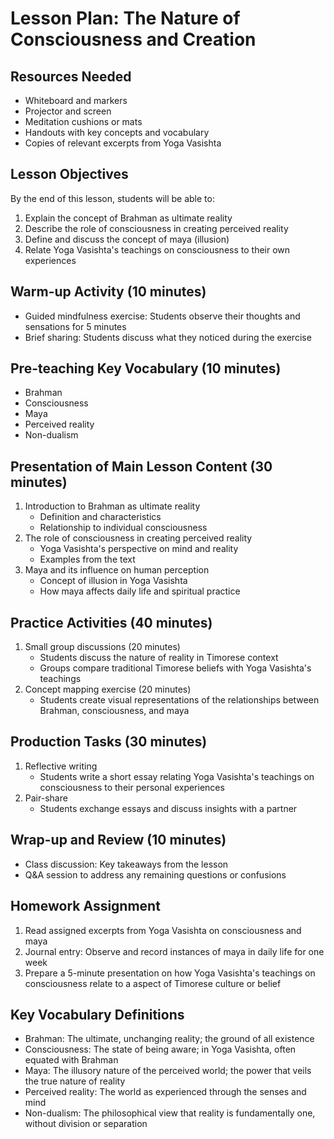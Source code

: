 # Lesson Plan: The Nature of Consciousness and Creation

## Resources Needed
- Whiteboard and markers
- Projector and screen
- Meditation cushions or mats
- Handouts with key concepts and vocabulary
- Copies of relevant excerpts from Yoga Vasishta

## Lesson Objectives
By the end of this lesson, students will be able to:
1. Explain the concept of Brahman as ultimate reality
2. Describe the role of consciousness in creating perceived reality
3. Define and discuss the concept of maya (illusion)
4. Relate Yoga Vasishta's teachings on consciousness to their own experiences

## Warm-up Activity (10 minutes)
- Guided mindfulness exercise: Students observe their thoughts and sensations for 5 minutes
- Brief sharing: Students discuss what they noticed during the exercise

## Pre-teaching Key Vocabulary (10 minutes)
- Brahman
- Consciousness
- Maya
- Perceived reality
- Non-dualism

## Presentation of Main Lesson Content (30 minutes)
1. Introduction to Brahman as ultimate reality
   - Definition and characteristics
   - Relationship to individual consciousness
2. The role of consciousness in creating perceived reality
   - Yoga Vasishta's perspective on mind and reality
   - Examples from the text
3. Maya and its influence on human perception
   - Concept of illusion in Yoga Vasishta
   - How maya affects daily life and spiritual practice

## Practice Activities (40 minutes)
1. Small group discussions (20 minutes)
   - Students discuss the nature of reality in Timorese context
   - Groups compare traditional Timorese beliefs with Yoga Vasishta's teachings
2. Concept mapping exercise (20 minutes)
   - Students create visual representations of the relationships between Brahman, consciousness, and maya

## Production Tasks (30 minutes)
1. Reflective writing
   - Students write a short essay relating Yoga Vasishta's teachings on consciousness to their personal experiences
2. Pair-share
   - Students exchange essays and discuss insights with a partner

## Wrap-up and Review (10 minutes)
- Class discussion: Key takeaways from the lesson
- Q&A session to address any remaining questions or confusions

## Homework Assignment
1. Read assigned excerpts from Yoga Vasishta on consciousness and maya
2. Journal entry: Observe and record instances of maya in daily life for one week
3. Prepare a 5-minute presentation on how Yoga Vasishta's teachings on consciousness relate to a aspect of Timorese culture or belief

## Key Vocabulary Definitions
- Brahman: The ultimate, unchanging reality; the ground of all existence
- Consciousness: The state of being aware; in Yoga Vasishta, often equated with Brahman
- Maya: The illusory nature of the perceived world; the power that veils the true nature of reality
- Perceived reality: The world as experienced through the senses and mind
- Non-dualism: The philosophical view that reality is fundamentally one, without division or separation